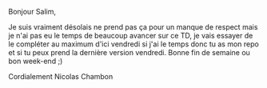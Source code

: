 Bonjour Salim,

Je suis vraiment désolais ne prend pas ça pour un manque de respect mais je n'ai pas eu le temps de beaucoup avancer sur ce TD, je vais essayer de le compléter au maximum d'ici vendredi si j'ai le temps donc tu as mon repo et si tu peux prend la dernière version vendredi. Bonne fin de semaine ou bon week-end ;)

Cordialement Nicolas Chambon
